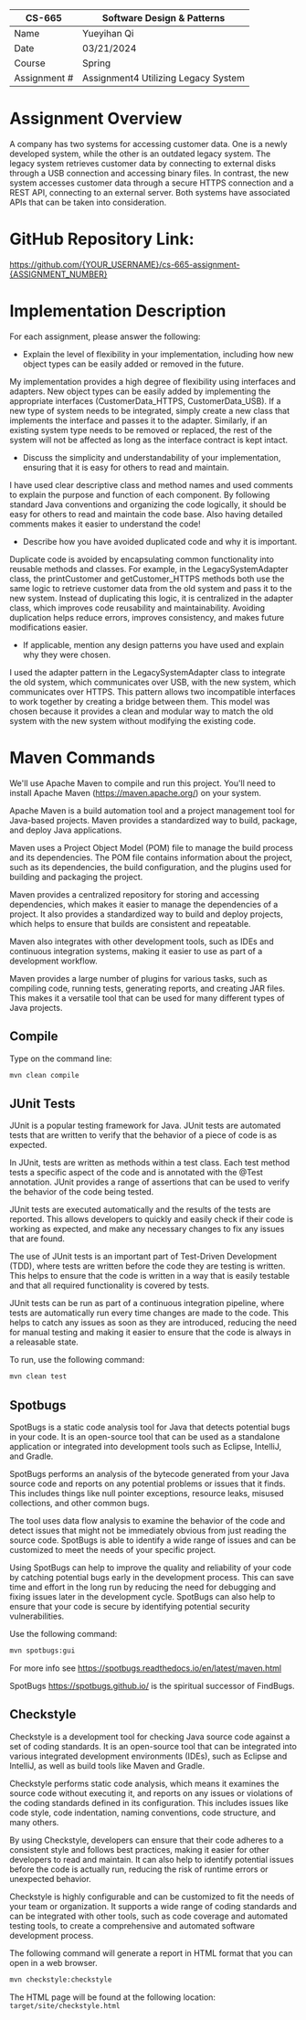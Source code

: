 
| CS-665       | Software Design & Patterns          |
|--------------|-------------------------------------|
| Name         | Yueyihan Qi                         |
| Date         | 03/21/2024                          |
| Course       | Spring                              |
| Assignment # | Assignment4 Utilizing Legacy System |

# Assignment Overview
A company has two systems for accessing customer data. One is a newly developed system,
while the other is an outdated legacy system. The legacy system retrieves customer data by
connecting to external disks through a USB connection and accessing binary files. In contrast,
the new system accesses customer data through a secure HTTPS connection and a REST API,
connecting to an external server. Both systems have associated APIs that can be taken into
consideration.


# GitHub Repository Link:
https://github.com/{YOUR_USERNAME}/cs-665-assignment-{ASSIGNMENT_NUMBER}

# Implementation Description 


For each assignment, please answer the following:

- Explain the level of flexibility in your implementation, including how new object types can
be easily added or removed in the future.
 
My implementation provides a high degree of flexibility using interfaces and adapters. New object types can be easily added by implementing the appropriate interfaces (CustomerData_HTTPS, CustomerData_USB). If a new type of system needs to be integrated, simply create a new class that implements the interface and passes it to the adapter. Similarly, if an existing system type needs to be removed or replaced, the rest of the system will not be affected as long as the interface contract is kept intact.
- Discuss the simplicity and understandability of your implementation, ensuring that it is
easy for others to read and maintain.

I have used clear descriptive class and method names and used comments to explain the purpose and function of each component. By following standard Java conventions and organizing the code logically, it should be easy for others to read and maintain the code base. Also having detailed comments makes it easier to understand the code!
- Describe how you have avoided duplicated code and why it is important.

Duplicate code is avoided by encapsulating common functionality into reusable methods and classes. For example, in the LegacySystemAdapter class, the printCustomer and getCustomer_HTTPS methods both use the same logic to retrieve customer data from the old system and pass it to the new system. Instead of duplicating this logic, it is centralized in the adapter class, which improves code reusability and maintainability. Avoiding duplication helps reduce errors, improves consistency, and makes future modifications easier.
- If applicable, mention any design patterns you have used and explain why they were
chosen.

I used the adapter pattern in the LegacySystemAdapter class to integrate the old system, which communicates over USB, with the new system, which communicates over HTTPS. This pattern allows two incompatible interfaces to work together by creating a bridge between them. This model was chosen because it provides a clean and modular way to match the old system with the new system without modifying the existing code.


# Maven Commands

We'll use Apache Maven to compile and run this project. You'll need to install Apache Maven (https://maven.apache.org/) on your system. 

Apache Maven is a build automation tool and a project management tool for Java-based projects. Maven provides a standardized way to build, package, and deploy Java applications.

Maven uses a Project Object Model (POM) file to manage the build process and its dependencies. The POM file contains information about the project, such as its dependencies, the build configuration, and the plugins used for building and packaging the project.

Maven provides a centralized repository for storing and accessing dependencies, which makes it easier to manage the dependencies of a project. It also provides a standardized way to build and deploy projects, which helps to ensure that builds are consistent and repeatable.

Maven also integrates with other development tools, such as IDEs and continuous integration systems, making it easier to use as part of a development workflow.

Maven provides a large number of plugins for various tasks, such as compiling code, running tests, generating reports, and creating JAR files. This makes it a versatile tool that can be used for many different types of Java projects.

## Compile
Type on the command line: 

```bash
mvn clean compile
```



## JUnit Tests
JUnit is a popular testing framework for Java. JUnit tests are automated tests that are written to verify that the behavior of a piece of code is as expected.

In JUnit, tests are written as methods within a test class. Each test method tests a specific aspect of the code and is annotated with the @Test annotation. JUnit provides a range of assertions that can be used to verify the behavior of the code being tested.

JUnit tests are executed automatically and the results of the tests are reported. This allows developers to quickly and easily check if their code is working as expected, and make any necessary changes to fix any issues that are found.

The use of JUnit tests is an important part of Test-Driven Development (TDD), where tests are written before the code they are testing is written. This helps to ensure that the code is written in a way that is easily testable and that all required functionality is covered by tests.

JUnit tests can be run as part of a continuous integration pipeline, where tests are automatically run every time changes are made to the code. This helps to catch any issues as soon as they are introduced, reducing the need for manual testing and making it easier to ensure that the code is always in a releasable state.

To run, use the following command:
```bash
mvn clean test
```


## Spotbugs 

SpotBugs is a static code analysis tool for Java that detects potential bugs in your code. It is an open-source tool that can be used as a standalone application or integrated into development tools such as Eclipse, IntelliJ, and Gradle.

SpotBugs performs an analysis of the bytecode generated from your Java source code and reports on any potential problems or issues that it finds. This includes things like null pointer exceptions, resource leaks, misused collections, and other common bugs.

The tool uses data flow analysis to examine the behavior of the code and detect issues that might not be immediately obvious from just reading the source code. SpotBugs is able to identify a wide range of issues and can be customized to meet the needs of your specific project.

Using SpotBugs can help to improve the quality and reliability of your code by catching potential bugs early in the development process. This can save time and effort in the long run by reducing the need for debugging and fixing issues later in the development cycle. SpotBugs can also help to ensure that your code is secure by identifying potential security vulnerabilities.

Use the following command:

```bash
mvn spotbugs:gui 
```

For more info see 
https://spotbugs.readthedocs.io/en/latest/maven.html

SpotBugs https://spotbugs.github.io/ is the spiritual successor of FindBugs.


## Checkstyle 

Checkstyle is a development tool for checking Java source code against a set of coding standards. It is an open-source tool that can be integrated into various integrated development environments (IDEs), such as Eclipse and IntelliJ, as well as build tools like Maven and Gradle.

Checkstyle performs static code analysis, which means it examines the source code without executing it, and reports on any issues or violations of the coding standards defined in its configuration. This includes issues like code style, code indentation, naming conventions, code structure, and many others.

By using Checkstyle, developers can ensure that their code adheres to a consistent style and follows best practices, making it easier for other developers to read and maintain. It can also help to identify potential issues before the code is actually run, reducing the risk of runtime errors or unexpected behavior.

Checkstyle is highly configurable and can be customized to fit the needs of your team or organization. It supports a wide range of coding standards and can be integrated with other tools, such as code coverage and automated testing tools, to create a comprehensive and automated software development process.

The following command will generate a report in HTML format that you can open in a web browser. 

```bash
mvn checkstyle:checkstyle
```

The HTML page will be found at the following location:
`target/site/checkstyle.html`




